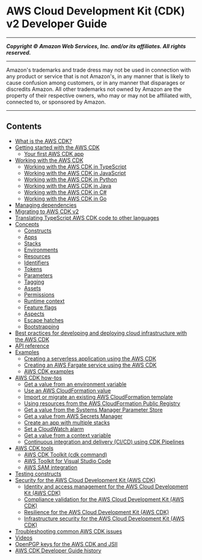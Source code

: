 # AWS Cloud Development Kit (CDK) v2 Developer Guide

-----
*****Copyright &copy; Amazon Web Services, Inc. and/or its affiliates. All rights reserved.*****

-----
Amazon's trademarks and trade dress may not be used in 
     connection with any product or service that is not Amazon's, 
     in any manner that is likely to cause confusion among customers, 
     or in any manner that disparages or discredits Amazon. All other 
     trademarks not owned by Amazon are the property of their respective
     owners, who may or may not be affiliated with, connected to, or 
     sponsored by Amazon.

-----
## Contents
+ [What is the AWS CDK?](home.md)
+ [Getting started with the AWS CDK](getting_started.md)
   + [Your first AWS CDK app](hello_world.md)
+ [Working with the AWS CDK](work-with.md)
   + [Working with the AWS CDK in TypeScript](work-with-cdk-typescript.md)
   + [Working with the AWS CDK in JavaScript](work-with-cdk-javascript.md)
   + [Working with the AWS CDK in Python](work-with-cdk-python.md)
   + [Working with the AWS CDK in Java](work-with-cdk-java.md)
   + [Working with the AWS CDK in C#](work-with-cdk-csharp.md)
   + [Working with the AWS CDK in Go](work-with-cdk-go.md)
+ [Managing dependencies](manage-dependencies.md)
+ [Migrating to AWS CDK v2](migrating-v2.md)
+ [Translating TypeScript AWS CDK code to other languages](multiple_languages.md)
+ [Concepts](core_concepts.md)
   + [Constructs](constructs.md)
   + [Apps](apps.md)
   + [Stacks](stacks.md)
   + [Environments](environments.md)
   + [Resources](resources.md)
   + [Identifiers](identifiers.md)
   + [Tokens](tokens.md)
   + [Parameters](parameters.md)
   + [Tagging](tagging.md)
   + [Assets](assets.md)
   + [Permissions](permissions.md)
   + [Runtime context](context.md)
   + [Feature flags](featureflags.md)
   + [Aspects](aspects.md)
   + [Escape hatches](cfn_layer.md)
   + [Bootstrapping](bootstrapping.md)
+ [Best practices for developing and deploying cloud infrastructure with the AWS CDK](best-practices.md)
+ [API reference](reference.md)
+ [Examples](examples.md)
   + [Creating a serverless application using the AWS CDK](serverless_example.md)
   + [Creating an AWS Fargate service using the AWS CDK](ecs_example.md)
   + [AWS CDK examples](about_examples.md)
+ [AWS CDK how-tos](how_tos.md)
   + [Get a value from an environment variable](get_env_var.md)
   + [Use an AWS CloudFormation value](get_cfn_param.md)
   + [Import or migrate an existing AWS CloudFormation template](use_cfn_template.md)
   + [Using resources from the AWS CloudFormation Public Registry](use_cfn_public_registry.md)
   + [Get a value from the Systems Manager Parameter Store](get_ssm_value.md)
   + [Get a value from AWS Secrets Manager](get_secrets_manager_value.md)
   + [Create an app with multiple stacks](stack_how_to_create_multiple_stacks.md)
   + [Set a CloudWatch alarm](how_to_set_cw_alarm.md)
   + [Get a value from a context variable](get_context_var.md)
   + [Continuous integration and delivery (CI/CD) using CDK Pipelines](cdk_pipeline.md)
+ [AWS CDK tools](tools.md)
   + [AWS CDK Toolkit (cdk command)](cli.md)
   + [AWS Toolkit for Visual Studio Code](vscode.md)
   + [AWS SAM integration](sam.md)
+ [Testing constructs](testing.md)
+ [Security for the AWS Cloud Development Kit (AWS CDK)](security.md)
   + [Identity and access management for the AWS Cloud Development Kit (AWS CDK)](security-iam.md)
   + [Compliance validation for the AWS Cloud Development Kit (AWS CDK)](compliance-validation.md)
   + [Resilience for the AWS Cloud Development Kit (AWS CDK)](disaster-recovery-resiliency.md)
   + [Infrastructure security for the AWS Cloud Development Kit (AWS CDK)](infrastructure-security.md)
+ [Troubleshooting common AWS CDK issues](troubleshooting.md)
+ [Videos](videos.md)
+ [OpenPGP keys for the AWS CDK and JSII](pgp-keys.md)
+ [AWS CDK Developer Guide history](doc-history.md)